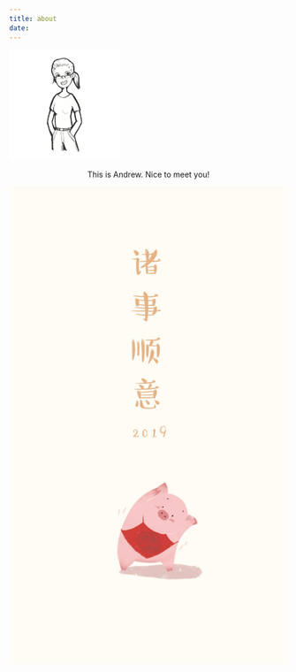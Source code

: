 ```yaml
---
title: about
date: 
---
```

<html>
<body>
	<img src='/img/andrew.jpg' width=200px height=200px>
	<p align=center>
		This is Andrew. Nice to meet you!
	</p>
	<img src='/img/2019.jpg'>
</body>
</html>